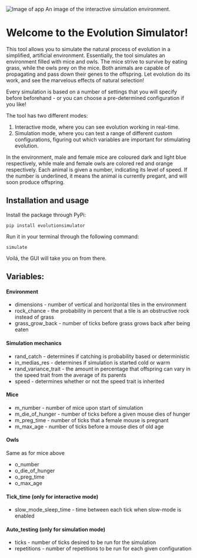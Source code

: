 ![Image of app](https://imgur.com/8obpdcW.png)
An image of the interactive simulation environment.

# Welcome to the Evolution Simulator!
This tool allows you to simulate the natural process of evolution in a simplified, artificial environment. Essentially, the tool simulates an environment filled with mice and owls. The mice strive to survive by eating grass, while the owls prey on the mice. Both animals are capable of propagating and pass down their genes to the offspring. Let evolution do its work, and see the marvelous effects of natural selection!

Every simulation is based on a number of settings that you will specify before beforehand - or you can choose a pre-determined configuration if you like!

The tool has two different modes:
1. Interactive mode, where you can see evolution working in real-time.
2. Simulation mode, where you can test a range of different custom configurations, figuring out which variables are important for stimulating evolution.

In the environment, male and female mice are coloured dark and light blue respectively, while male and female owls are colored red and orange respectively. Each animal is given a number, indicating its level of speed. If the number is underlined, it means the animal is currently pregant, and will soon produce offspring.

## Installation and usage
Install the package through PyPi:

`pip install evolutionsimulator`

Run it in your terminal through the following command:

`simulate`

Voilá, the GUI will take you on from there.

## Variables:
#### Environment
* dimensions - number of vertical and horizontal tiles in the environment
* rock_chance - the probability in percent that a tile is an obstructive rock instead of grass
* grass_grow_back - number of ticks before grass grows back after being eaten

#### Simulation mechanics
* rand_catch - determines if catching is probability based or deterministic
* in_medias_res - determines if simulation is started cold or warm
* rand_variance_trait - the amount in percentage that offspring can vary in the speed trait from the average of its parents
* speed - determines whether or not the speed trait is inherited

#### Mice
* m_number - number of mice upon start of simulation
* m_die_of_hunger - number of ticks before a given mouse dies of hunger
* m_preg_time - number of ticks that a female mouse is pregnant
* m_max_age - number of ticks before a mouse dies of old age

#### Owls
Same as for mice above
* o_number
* o_die_of_hunger
* o_preg_time
* o_max_age

#### Tick_time (only for interactive mode)
* slow_mode_sleep_time - time between each tick when slow-mode is enabled

#### Auto_testing (only for simulation mode)
* ticks - number of ticks desired to be run for the simulation
* repetitions - number of repetitions to be run for each given configuration
